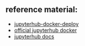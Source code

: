 ## reference material:
 - [jupyterhub-docker-deploy](https://github.com/jupyterhub/jupyterhub-deploy-docker)
 - [official jupyterhub docker](https://hub.docker.com/r/jupyterhub/jupyterhub)
 - [jupyterhub docs](https://jupyterhub.readthedocs.io/en/stable/quickstart-docker.html)